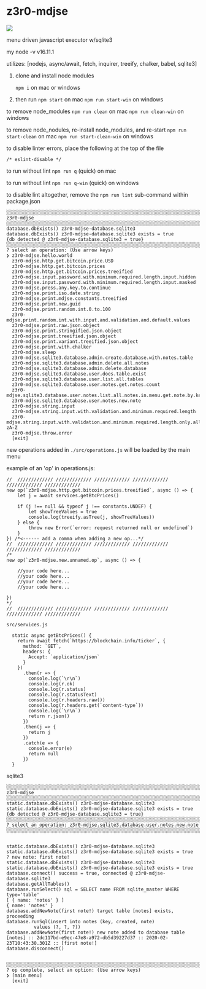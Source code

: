 # z3r0-mdjse

![](gitimg/z3r0-mdjse-0001.gif)

menu driven javascript executor w/sqlite3

my node -v
v16.11.1

utilizes: [nodejs, async/await, fetch, inquirer, treeify, chalker, babel, sqlite3]

1. clone and install node modules

    `npm i` on mac or windows

1. then run
    `npm start` on mac
    `npm run start-win` on windows



to remove node_modules
`npm run clean` on mac
`npm run clean-win` on windows

to remove node_nodules, re-install node_modules, and re-start
`npm run start-clean` on mac
`npm run start-clean-win` on windows

to disable linter errors, place the following at the top of the file
```
/* eslint-disable */
```

to run without lint `npm run q` (quick) on mac

to run without lint `npm run q-win` (quick) on windows

to disable lint altogether, remove the `npm run lint` sub-command within package.json



```
░░░░░░░░░░░░░░░░░░░░░░░░░░░░░░░░░░░░░░░░░░░░░░░░░░░░░░░░░░░░░░░░░░░░░░░░░░
z3r0-mdjse
░░░░░░░░░░░░░░░░░░░░░░░░░░░░░░░░░░░░░░░░░░░░░░░░░░░░░░░░░░░░░░░░░░░░░░░░░░
database.dbExists() z3r0-mdjse-database.sqlite3
database.dbExists() z3r0-mdjse-database.sqlite3 exists = true
{db detected @ z3r0-mdjse-database.sqlite3 = true}
░░░░░░░░░░░░░░░░░░░░░░░░░░░░░░░░░░░░░░░░░░░░░░░░░░░░░░░░░░░░░░░░░░░░░░░░░░
? select an operation: (Use arrow keys)
❯ z3r0-mdjse.hello.world 
  z3r0-mdjse.http.get.bitcoin.price.USD 
  z3r0-mdjse.http.get.bitcoin.prices 
  z3r0-mdjse.http.get.bitcoin.prices.treeified 
  z3r0-mdjse.input.password.with.minimum.required.length.input.hidden 
  z3r0-mdjse.input.password.with.minimum.required.length.input.masked 
  z3r0-mdjse.press.any.key.to.continue 
  z3r0-mdjse.print.iso.date.string 
  z3r0-mdjse.print.mdjse.constants.treeified 
  z3r0-mdjse.print.new.guid 
  z3r0-mdjse.print.random.int.0.to.100 
  z3r0-mdjse.print.random.int.with.input.and.validation.and.default.values 
  z3r0-mdjse.print.raw.json.object 
  z3r0-mdjse.print.stringified.json.object 
  z3r0-mdjse.print.treeified.json.object 
  z3r0-mdjse.print.variant.treeified.json.object 
  z3r0-mdjse.print.with.chalker 
  z3r0-mdjse.sleep 
  z3r0-mdjse.sqlite3.database.admin.create.database.with.notes.table 
  z3r0-mdjse.sqlite3.database.admin.delete.all.notes 
  z3r0-mdjse.sqlite3.database.admin.delete.database 
  z3r0-mdjse.sqlite3.database.user.does.table.exist 
  z3r0-mdjse.sqlite3.database.user.list.all.tables 
  z3r0-mdjse.sqlite3.database.user.notes.get.notes.count 
  z3r0-mdjse.sqlite3.database.user.notes.list.all.notes.in.menu.get.note.by.key 
  z3r0-mdjse.sqlite3.database.user.notes.new.note 
  z3r0-mdjse.string.input 
  z3r0-mdjse.string.input.with.validation.and.minimum.required.length 
  z3r0-mdjse.string.input.with.validation.and.minimum.required.length.only.allow.charcters.a-zA-Z 
  z3r0-mdjse.throw.error 
  [exit] 
```


new operations added in `./src/operations.js` will be loaded by the main menu

example of an 'op' in operations.js:
```
//  ///////////// ///////////// ///////////// ///////////// ///////////// /////////////
new op(`z3r0-mdjse.http.get.bitcoin.prices.treeified`, async () => {
    let j = await services.getBtcPrices()

    if (j !== null && typeof j !== constants.UNDEF) {
        let showTreeValues = true
        console.log(treeify.asTree(j, showTreeValues))
    } else {
        throw new Error(`error: request returned null or undefined`)
    }
}) /*<------ add a comma when adding a new op...*/
//  ///////////// ///////////// ///////////// ///////////// ///////////// /////////////
/*
new op(`z3r0-mdjse.new.unnamed.op`, async () => {

    //your code here...
    //your code here...
    //your code here...
    //your code here...

})
*/
//  ///////////// ///////////// ///////////// ///////////// ///////////// /////////////
```

`src/services.js`
```
  static async getBtcPrices() {
    return await fetch(`https://blockchain.info/ticker`, {
      method: `GET`,
      headers: {
        Accept: `application/json`
      }
    })
      .then(r => {
        console.log(`\r\n`)
        console.log(r.ok)
        console.log(r.status)
        console.log(r.statusText)
        console.log(r.headers.raw())
        console.log(r.headers.get(`content-type`))
        console.log(`\r\n`)
        return r.json()
      })
      .then(j => {
        return j
      })
      .catch(e => {
        console.error(e)
        return null
      })
  }
  ```

sqlite3

```
░░░░░░░░░░░░░░░░░░░░░░░░░░░░░░░░░░░░░░░░░░░░░░░░░░░░░░░░░░░░░░░░░░░░░░░░░░
z3r0-mdjse
░░░░░░░░░░░░░░░░░░░░░░░░░░░░░░░░░░░░░░░░░░░░░░░░░░░░░░░░░░░░░░░░░░░░░░░░░░
static.database.dbExists() z3r0-mdjse-database.sqlite3
static.database.dbExists() z3r0-mdjse-database.sqlite3 exists = true
{db detected @ z3r0-mdjse-database.sqlite3 = true}
░░░░░░░░░░░░░░░░░░░░░░░░░░░░░░░░░░░░░░░░░░░░░░░░░░░░░░░░░░░░░░░░░░░░░░░░░░
? select an operation: z3r0-mdjse.sqlite3.database.user.notes.new.note
░░░░░░░░░░░░░░░░░░░░░░░░░░░░░░░░░░░░░░░░░░░░░░░░░░░░░░░░░░░░░░░░░░░░░░░░░░


static.database.dbExists() z3r0-mdjse-database.sqlite3
static.database.dbExists() z3r0-mdjse-database.sqlite3 exists = true
? new note: first note!
static.database.dbExists() z3r0-mdjse-database.sqlite3
static.database.dbExists() z3r0-mdjse-database.sqlite3 exists = true
database.connect() success = true, connected @ z3r0-mdjse-database.sqlite3
database.getAllTables()
database.runSelect() sql = SELECT name FROM sqlite_master WHERE type='table'
[ { name: 'notes' } ]
{ name: 'notes' }
database.addNewNote(first note!) target table [notes] exists, proceeding
database.runSql(insert into notes (key, created, note)
          values (?, ?, ?))
database.addNewNote(first note!) new note added to database table [notes] :: 2dc117bd-e9ec-47e8-a972-db5d39227d37 :: 2020-02-23T10:43:30.301Z :: [first note!]
database.disconnect()


░░░░░░░░░░░░░░░░░░░░░░░░░░░░░░░░░░░░░░░░░░░░░░░░░░░░░░░░░░░░░░░░░░░░░░░░░░
? op complete, select an option: (Use arrow keys)
❯ [main menu] 
  [exit] 
```